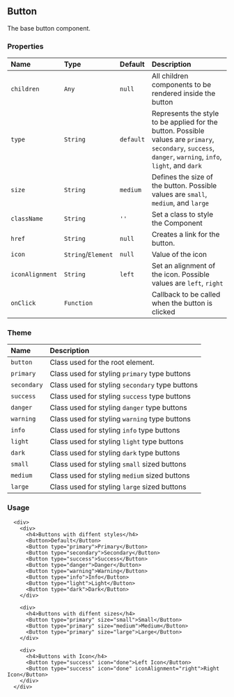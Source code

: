 ## Button

The base button component.

### Properties
| Name | Type | Default | Description |
|:-----|:-----|:-----|:-----|
| `children` | `Any` | `null` | All children components to be rendered inside the button |
| `type` | `String` | `default` | Represents the style to be applied for the button. Possible values are `primary`, `secondary`, `success`, `danger`, `warning`, `info`, `light`, and `dark` |
| `size` | `String` | `medium`  | Defines the size of the button. Possible values are `small`, `medium`, and `large` |
| `className` | `String` | `''` | Set a class to style the Component |
| `href` | `String` | `null` | Creates a link for the button. |
| `icon` | `String`/`Element` | `null` | Value of the icon |
| `iconAlignment` | `String` | `left` | Set an alignment of the icon. Possible values are `left`, `right` |
| `onClick` | `Function` | &nbsp; | Callback to be called when the button is clicked |

### Theme

| Name     | Description|
|:---------|:-----------|
| `button`   | Class used for the root element.|
| `primary` | Class used for styling `primary` type buttons |
| `secondary` | Class used for styling `secondary` type buttons |
| `success` | Class used for styling `success` type buttons |
| `danger` | Class used for styling `danger` type buttons |
| `warning` | Class used for styling `warning` type buttons |
| `info` | Class used for styling `info` type buttons |
| `light` | Class used for styling `light` type buttons |
| `dark` | Class used for styling `dark` type buttons |
| `small` | Class used for styling `small` sized buttons |
| `medium` | Class used for styling `medium` sized buttons |
| `large` | Class used for styling `large` sized buttons |

### Usage
```
  <div>
    <div>
      <h4>Buttons with diffent styles</h4>
      <Button>Default</Button>
      <Button type="primary">Primary</Button>
      <Button type="secondary">Secondary</Button>
      <Button type="success">Success</Button>
      <Button type="danger">Danger</Button>
      <Button type="warning">Warning</Button>
      <Button type="info">Info</Button>
      <Button type="light">Light</Button>
      <Button type="dark">Dark</Button>
    </div>

    <div>
      <h4>Buttons with diffent sizes</h4>
      <Button type="primary" size="small">Small</Button>
      <Button type="primary" size="medium">Medium</Button>
      <Button type="primary" size="large">Large</Button>
    </div>

    <div>
      <h4>Buttons with Icon</h4>
      <Button type="success" icon="done">Left Icon</Button>
      <Button type="success" icon="done" iconAlignment="right">Right Icon</Button>
    </div>
  </div>
```